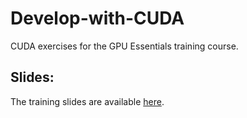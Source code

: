 # Develop-with-CUDA
CUDA exercises for the GPU Essentials training course.

Slides:
-------
The training slides are available [here](https://support.pawsey.org.au/documentation/display/US/Training+Material).
